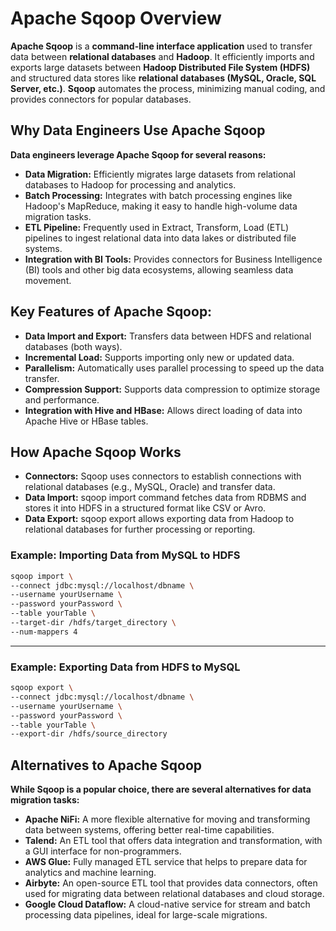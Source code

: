 # Apache Sqoop Overview
**Apache Sqoop** is a **command-line interface application** used to transfer data between **relational databases** and **Hadoop**. It efficiently imports and exports large datasets between **Hadoop Distributed File System (HDFS)** and structured data stores like **relational databases (MySQL, Oracle, SQL Server, etc.)**. **Sqoop** automates the process, minimizing manual coding, and provides connectors for popular databases.


## Why Data Engineers Use Apache Sqoop

**Data engineers leverage Apache Sqoop for several reasons:**

- **Data Migration:** Efficiently migrates large datasets from relational databases to Hadoop for processing and analytics.
- **Batch Processing:** Integrates with batch processing engines like Hadoop's MapReduce, making it easy to handle high-volume data migration tasks.
- **ETL Pipeline:** Frequently used in Extract, Transform, Load (ETL) pipelines to ingest relational data into data lakes or distributed file systems.
- **Integration with BI Tools:** Provides connectors for Business Intelligence (BI) tools and other big data ecosystems, allowing seamless data movement.


## Key Features of Apache Sqoop:

- **Data Import and Export:** Transfers data between HDFS and relational databases (both ways).
- **Incremental Load:** Supports importing only new or updated data.
- **Parallelism:** Automatically uses parallel processing to speed up the data transfer.
- **Compression Support:** Supports data compression to optimize storage and performance.
- **Integration with Hive and HBase:** Allows direct loading of data into Apache Hive or HBase tables.

## How Apache Sqoop Works

- **Connectors:** Sqoop uses connectors to establish connections with relational databases (e.g., MySQL, Oracle) and transfer data.
- **Data Import:** sqoop import command fetches data from RDBMS and stores it into HDFS in a structured format like CSV or Avro.
- **Data Export:** sqoop export allows exporting data from Hadoop to relational databases for further processing or reporting.

### Example: Importing Data from MySQL to HDFS

```bash
sqoop import \
--connect jdbc:mysql://localhost/dbname \
--username yourUsername \
--password yourPassword \
--table yourTable \
--target-dir /hdfs/target_directory \
--num-mappers 4

```
---

### Example: Exporting Data from HDFS to MySQL

```bash
sqoop export \
--connect jdbc:mysql://localhost/dbname \
--username yourUsername \
--password yourPassword \
--table yourTable \
--export-dir /hdfs/source_directory

```

## Alternatives to Apache Sqoop

**While Sqoop is a popular choice, there are several alternatives for data migration tasks:**

- **Apache NiFi:** A more flexible alternative for moving and transforming data between systems, offering better real-time capabilities.
- **Talend:** An ETL tool that offers data integration and transformation, with a GUI interface for non-programmers.
- **AWS Glue:** Fully managed ETL service that helps to prepare data for analytics and machine learning.
- **Airbyte:** An open-source ETL tool that provides data connectors, often used for migrating data between relational databases and cloud storage.
- **Google Cloud Dataflow:** A cloud-native service for stream and batch processing data pipelines, ideal for large-scale migrations.
